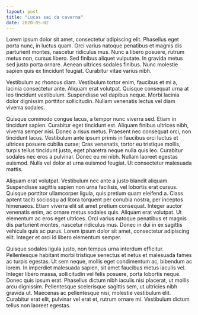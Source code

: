 ```yaml
---
layout: post
title: "Lucas sai da caverna"
date: 2020-05-02
---
```




Lorem ipsum dolor sit amet, consectetur adipiscing elit. Phasellus eget porta nunc, in luctus quam. Orci varius natoque penatibus et magnis dis parturient montes, nascetur ridiculus mus. Nunc a libero posuere, rutrum metus non, cursus libero. Sed finibus aliquet vulputate. In gravida metus sed justo porta ornare. Aenean ultrices sodales finibus. Nunc molestie sapien quis ex tincidunt feugiat. Curabitur vitae varius nibh.

Vestibulum ac rhoncus diam. Vestibulum tortor enim, faucibus et mi a, lacinia consectetur ante. Aliquam erat volutpat. Quisque consequat urna at leo tincidunt vestibulum. Suspendisse vel dapibus neque. Morbi lacinia dolor dignissim porttitor sollicitudin. Nullam venenatis lectus vel diam viverra sodales.

Quisque commodo congue lacus, a tempor nunc viverra sed. Etiam in tincidunt sapien. Curabitur eget tincidunt est. Aliquam finibus ultrices nibh, viverra semper nisi. Donec a risus metus. Praesent nec consequat orci, non tincidunt lacus. Vestibulum ante ipsum primis in faucibus orci luctus et ultrices posuere cubilia curae; Cras venenatis, tortor eu tristique mollis, turpis tellus tincidunt justo, eget pharetra neque nulla quis leo. Curabitur sodales nec eros a pulvinar. Donec eu mi nibh. Nullam laoreet egestas euismod. Nulla vel dolor at urna euismod feugiat. Ut consectetur malesuada mattis.

Aliquam erat volutpat. Vestibulum nec ante a justo blandit aliquam. Suspendisse sagittis sapien non urna facilisis, vel lobortis erat cursus. Quisque porttitor ullamcorper ligula, quis pretium quam eleifend a. Class aptent taciti sociosqu ad litora torquent per conubia nostra, per inceptos himenaeos. Etiam viverra elit sit amet pretium consequat. Integer auctor venenatis enim, ac ornare metus sodales quis. Aliquam erat volutpat. Ut elementum ac eros eget ultrices. Orci varius natoque penatibus et magnis dis parturient montes, nascetur ridiculus mus. Donec in dui in ex sagittis vehicula quis ac purus. Lorem ipsum dolor sit amet, consectetur adipiscing elit. Integer et orci id libero elementum semper.

Quisque sodales ligula justo, non tempus urna interdum efficitur. Pellentesque habitant morbi tristique senectus et netus et malesuada fames ac turpis egestas. Ut sem neque, mollis eget condimentum ac, bibendum ac lorem. In imperdiet malesuada sapien, sit amet faucibus metus iaculis vel. Integer libero massa, sollicitudin vel felis posuere, porta lobortis neque. Donec quis ipsum erat. Phasellus dictum nibh iaculis nisi placerat, ut mollis arcu dignissim. Pellentesque scelerisque sagittis sem, ut ultricies nibh gravida ut. Maecenas ac pellentesque nisi, molestie vestibulum elit. Curabitur erat elit, pulvinar vel erat et, rutrum ornare mi. Vestibulum dictum tellus non laoreet egestas.
